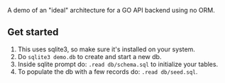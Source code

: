 A demo of an "ideal" architecture for a GO API backend using no ORM.

## Get started
1. This uses sqlite3, so make sure it's installed on your system.
1. Do `sqlite3 demo.db` to create and start a new db.
1. Inside sqlite prompt do: `.read db/schema.sql` to initialize your tables.
1. To populate the db with a few records do: `.read db/seed.sql`.
